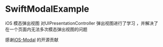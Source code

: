 # SwiftModalExample
iOS 模态弹出视图 
对UIPresentationController 弹出视图进行了学习 ，并解决了 在一个页面内无法多次模态弹出视图的问题 

感谢[iOS-Modal](https://github.com/xiaopin/iOS-Modal) 的开源贡献
